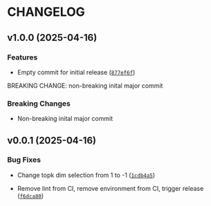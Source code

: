 # CHANGELOG


## v1.0.0 (2025-04-16)

### Features

- Empty commit for initial release
  ([`877ef6f`](https://github.com/EleutherAI/sparsify/commit/877ef6f7219e9a4424bf9cb51be5bef5ac2adca4))

BREAKING CHANGE: non-breaking inital major commit

### Breaking Changes

- Non-breaking inital major commit


## v0.0.1 (2025-04-16)

### Bug Fixes

- Change topk dim selection from 1 to -1
  ([`1cdb4a5`](https://github.com/EleutherAI/sparsify/commit/1cdb4a5bbe723b0ee0a0015f834d142e83facafe))

- Remove lint from CI, remove environment from CI, trigger release
  ([`f6dca80`](https://github.com/EleutherAI/sparsify/commit/f6dca80d4575fa1a58eac55cc7b24f802fa669db))

